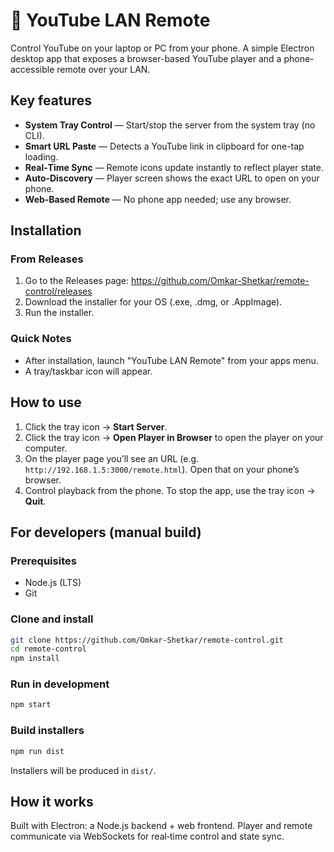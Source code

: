 # 🚀 YouTube LAN Remote

Control YouTube on your laptop or PC from your phone. A simple Electron desktop app that exposes a browser-based YouTube player and a phone-accessible remote over your LAN.

## Key features

- **System Tray Control** — Start/stop the server from the system tray (no CLI).
- **Smart URL Paste** — Detects a YouTube link in clipboard for one-tap loading.
- **Real‑Time Sync** — Remote icons update instantly to reflect player state.
- **Auto‑Discovery** — Player screen shows the exact URL to open on your phone.
- **Web‑Based Remote** — No phone app needed; use any browser.

## Installation

### From Releases

1. Go to the Releases page: https://github.com/Omkar-Shetkar/remote-control/releases
2. Download the installer for your OS (.exe, .dmg, or .AppImage).
3. Run the installer.

### Quick Notes

- After installation, launch "YouTube LAN Remote" from your apps menu.
- A tray/taskbar icon will appear.

## How to use

1. Click the tray icon → **Start Server**.
2. Click the tray icon → **Open Player in Browser** to open the player on your computer.
3. On the player page you’ll see an URL (e.g. `http://192.168.1.5:3000/remote.html`). Open that on your phone’s browser.
4. Control playback from the phone. To stop the app, use the tray icon → **Quit**.

## For developers (manual build)

### Prerequisites

- Node.js (LTS)
- Git

### Clone and install

```bash
git clone https://github.com/Omkar-Shetkar/remote-control.git
cd remote-control
npm install
```

### Run in development

```bash
npm start
```

### Build installers

```bash
npm run dist
```

Installers will be produced in `dist/`.

## How it works

Built with Electron: a Node.js backend + web frontend. Player and remote communicate via WebSockets for real‑time control and state sync.
